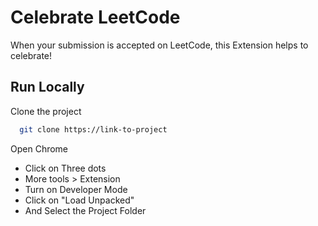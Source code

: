 # Celebrate LeetCode

When your submission is accepted on LeetCode, this Extension helps to celebrate!

## Run Locally

Clone the project

```bash
  git clone https://link-to-project
```

Open Chrome
- Click on Three dots 
- More tools > Extension
- Turn on Developer Mode
- Click on "Load Unpacked"
- And Select the Project Folder 
